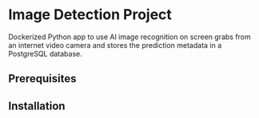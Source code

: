 # Image Detection Project

Dockerized Python app to use AI image recognition on screen grabs from an
internet video camera and stores the prediction metadata in a 
PostgreSQL database.

## Prerequisites

## Installation
